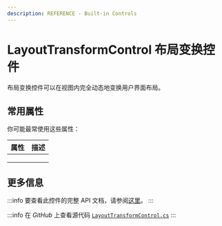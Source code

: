 ```yaml
---
description: REFERENCE - Built-in Controls
---
```


# LayoutTransformControl 布局变换控件

布局变换控件可以在视图内完全动态地变换用户界面布局。

## 常用属性

你可能最常使用这些属性：

| 属性 | 描述 |
| ---- | ---- |
|      |      |
|      |      |
|      |      |

## 更多信息

:::info
要查看此控件的完整 API 文档，请参阅[这里](http://reference.avaloniaui.net/api/Avalonia.Controls/LayoutTransformControl/)。
:::

:::info
在 _GitHub_ 上查看源代码 [`LayoutTransformControl.cs`](https://github.com/AvaloniaUI/Avalonia/blob/master/src/Avalonia.Controls/LayoutTransformControl.cs)
:::